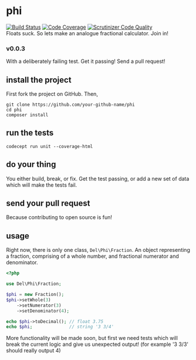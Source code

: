 # phi
[![Build Status](https://travis-ci.org/delboy1978uk/phi.png?branch=master)](https://travis-ci.org/delboy1978uk/phi) [![Code Coverage](https://scrutinizer-ci.com/g/delboy1978uk/phi/badges/coverage.png?b=master)](https://scrutinizer-ci.com/g/delboy1978uk/phi/?branch=master) [![Scrutinizer Code Quality](https://scrutinizer-ci.com/g/delboy1978uk/phi/badges/quality-score.png?b=master)](https://scrutinizer-ci.com/g/delboy1978uk/phi/?branch=master) <br />
Floats suck. So lets make an analogue fractional calculator. Join in!
### v0.0.3
With a deliberately failing test. Get it passing! Send a pull request!
## install the project
First fork the project on GitHub. Then, 
```
git clone https://github.com/your-github-name/phi
cd phi
composer install
```
## run the tests
```
codecept run unit --coverage-html
```
## do your thing
You either build, break, or fix. Get the test passing, or add a new set of data 
which will make the tests fail. 
## send your pull request
Because contributing to open source is fun!
## usage
Right now, there is only one class, `Del\Phi\Fraction`. An object representing a fraction, comprising
of a whole number, and fractional numerator and denominator.
```php
<?php 

use Del\Phi\Fraction;

$phi = new Fraction();
$phi->setWhole(3)
    ->setNumerator(3)
    ->setDenominator(4);

echo $phi->toDecimal(); // float 3.75
echo $phi;              // string '3 3/4'
```
More functionality will be made soon, but first we need tests which will break the current logic 
and give us unexpected output! (for example '3 3/3' should really output 4) 